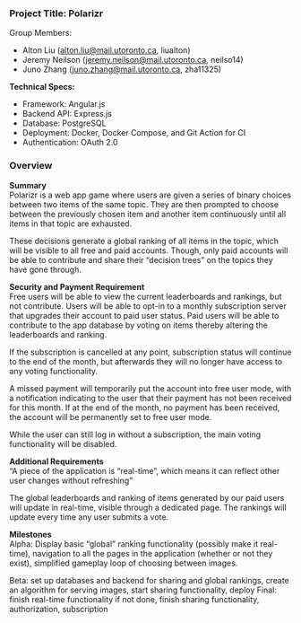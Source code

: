 ### Project Title: Polarizr
Group Members:
* Alton Liu (alton.liu@mail.utoronto.ca, liualton)
* Jeremy Neilson (jeremy.neilson@mail.utoronto.ca, neilso14)
* Juno Zhang (juno.zhang@mail.utoronto.ca, zha11325)

**Technical Specs:**
* Framework:  Angular.js
* Backend API: Express.js
* Database: PostgreSQL
* Deployment: Docker, Docker Compose, and Git Action for CI
* Authentication: OAuth 2.0

### Overview
**Summary** \
Polarizr is a web app game where users are given a series of binary choices between two items of the same topic. They are then prompted to choose between the previously chosen item and another item continuously until all items in that topic are exhausted.

These decisions generate a global ranking of all items in the topic, which will be visible to all free and paid accounts. Though, only paid accounts will be able to contribute and share their “decision trees” on the topics they have gone through.

**Security and Payment Requirement** \
Free users will be able to view the current leaderboards and rankings, but not contribute. Users will be able to opt-in to a monthly subscription server that upgrades their account to paid user status. Paid users will be able to contribute to the app database by voting on items thereby altering the leaderboards and ranking.

If the subscription is cancelled at any point, subscription status will continue to the end of the month, but afterwards they will no longer have access to any voting functionality.

A missed payment will temporarily put the account into free user mode, with a notification indicating to the user that their payment has not been received for this month. If at the end of the month, no payment has been received, the account will be permanently set to free user mode.

While the user can still log in without a subscription, the main voting functionality will be disabled.

**Additional Requirements** \
“A piece of the application is “real-time”, which means it can reflect other user changes without refreshing”

The global leaderboards and ranking of items generated by our paid users will update in real-time, visible through a dedicated page. The rankings will update every time any user submits a vote.

**Milestones** \
Alpha: Display basic “global” ranking functionality (possibly make it real-time), navigation to all the pages in the application (whether or not they exist), simplified gameplay loop of choosing between images.

Beta: set up databases and backend for sharing and global rankings, create an algorithm for serving images, start sharing functionality, deploy
Final: finish real-time functionality if not done, finish sharing functionality, authorization, subscription
